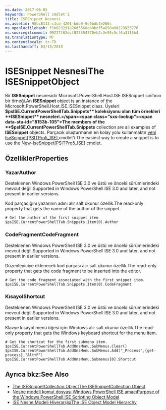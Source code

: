 ```yaml
---
ms.date: 2017-06-05
keywords: PowerShell cmdlet'i
title: ISESnippet Nesnesi
ms.assetid: 98bc8113-c3cd-4201-bdb9-9d9bdb7e266c
ms.openlocfilehash: f1b023291826d5568eb8bdf5a898a00228825276
ms.sourcegitcommit: 99227f62dcf827354770eb2c3e95c5cf6a3118b4
ms.translationtype: MT
ms.contentlocale: tr-TR
ms.lasthandoff: 03/15/2018
---
```

# <a name="the-isesnippetobject"></a><span data-ttu-id="8153b-103">ISESnippet Nesnesi</span><span class="sxs-lookup"><span data-stu-id="8153b-103">The ISESnippetObject</span></span>
  <span data-ttu-id="8153b-104">Bir **ISESnippet** nesnesidir Microsoft.PowerShell.Host.ISE.ISESnippet sınıfının bir örneği.</span><span class="sxs-lookup"><span data-stu-id="8153b-104">An **ISESnippet** object is an instance of the Microsoft.PowerShell.Host.ISE.ISESnippet class.</span></span> <span data-ttu-id="8153b-105">Üyeleri **$psISE.CurrentPowerShellTab.Snippets** koleksiyonu olan tüm örnekleri **ISESnippet** nesneleri.</span><span class="sxs-lookup"><span data-stu-id="8153b-105">The members of the **$psISE.CurrentPowerShellTab.Snippets** collection are all examples of **ISESnippet** objects.</span></span> <span data-ttu-id="8153b-106">Parçacık oluşturmanın en kolay yolu kullanmaktır [yeni IseSnippet&#91;PSITPro5_ISE&#93; ](https://technet.microsoft.com/library/0a6339a3-2683-4a8e-8929-90ad9a95c3e0) cmdlet'i.</span><span class="sxs-lookup"><span data-stu-id="8153b-106">The easiest way to create a snippet is to use the [New-IseSnippet&#91;PSITPro5_ISE&#93;](https://technet.microsoft.com/library/0a6339a3-2683-4a8e-8929-90ad9a95c3e0) cmdlet.</span></span>

## <a name="properties"></a><span data-ttu-id="8153b-107">Özellikler</span><span class="sxs-lookup"><span data-stu-id="8153b-107">Properties</span></span>

### <a name="author"></a><span data-ttu-id="8153b-108">Yazar</span><span class="sxs-lookup"><span data-stu-id="8153b-108">Author</span></span>
  <span data-ttu-id="8153b-109">Desteklenen Windows PowerShell ISE 3.0 ve üstü ve önceki sürümlerindeki mevcut değil.</span><span class="sxs-lookup"><span data-stu-id="8153b-109">Supported in Windows PowerShell ISE 3.0 and later, and not present in earlier versions.</span></span>

 <span data-ttu-id="8153b-110">Kod parçacığını yazarının adını alır salt okunur özellik.</span><span class="sxs-lookup"><span data-stu-id="8153b-110">The read-only property that gets the name of the author of the snippet.</span></span>

```
# Get the author of the first snippet item
$psISE.CurrentPowerShellTab.Snippets.Item(0).Author

```

### <a name="codefragment"></a><span data-ttu-id="8153b-111">CodeFragment</span><span class="sxs-lookup"><span data-stu-id="8153b-111">CodeFragment</span></span>
  <span data-ttu-id="8153b-112">Desteklenen Windows PowerShell ISE 3.0 ve üstü ve önceki sürümlerindeki mevcut değil.</span><span class="sxs-lookup"><span data-stu-id="8153b-112">Supported in Windows PowerShell ISE 3.0 and later, and not present in earlier versions.</span></span>

 <span data-ttu-id="8153b-113">Düzenleyiciye eklenecek kod parçası alır salt okunur özellik.</span><span class="sxs-lookup"><span data-stu-id="8153b-113">The read-only property that gets the code fragment to be inserted into the editor.</span></span>

```
# Get the code fragment associated with the first snippet item.
$psISE.CurrentPowerShellTab.Snippets.Item(0).CodeFragment

```

### <a name="shortcut"></a><span data-ttu-id="8153b-114">Kısayol</span><span class="sxs-lookup"><span data-stu-id="8153b-114">Shortcut</span></span>
  <span data-ttu-id="8153b-115">Desteklenen Windows PowerShell ISE 3.0 ve üstü ve önceki sürümlerindeki mevcut değil.</span><span class="sxs-lookup"><span data-stu-id="8153b-115">Supported in Windows PowerShell ISE 3.0 and later, and not present in earlier versions.</span></span>

 <span data-ttu-id="8153b-116">Klavye kısayol menü öğesi için Windows alır salt okunur özellik.</span><span class="sxs-lookup"><span data-stu-id="8153b-116">The read-only property that gets the Windows keyboard shortcut for the menu item.</span></span>

```
# Get the shortcut for the first submenu item.
$psISE.CurrentPowerShellTab.AddOnsMenu.SubMenus.Clear()
$psISE.CurrentPowerShellTab.AddOnsMenu.SubMenus.Add("_Process",{get-process},"Alt+P")
$psISE.CurrentPowerShellTab.AddOnsMenu.Submenus[0].Shortcut
```

## <a name="see-also"></a><span data-ttu-id="8153b-117">Ayrıca bkz:</span><span class="sxs-lookup"><span data-stu-id="8153b-117">See Also</span></span>
- [<span data-ttu-id="8153b-118">The ISESnippetCollection Object</span><span class="sxs-lookup"><span data-stu-id="8153b-118">The ISESnippetCollection Object</span></span>](The-ISESnippetCollection-Object.md)
- [<span data-ttu-id="8153b-119">Nesne modeli komut dosyası Windows PowerShell ISE amacı</span><span class="sxs-lookup"><span data-stu-id="8153b-119">Purpose of the Windows PowerShell ISE Scripting Object Model</span></span>](purpose-of-the-windows-powershell-ise-scripting-object-model.md)
- [<span data-ttu-id="8153b-120">ISE Nesne Modeli Hiyerarşisi</span><span class="sxs-lookup"><span data-stu-id="8153b-120">The ISE Object Model Hierarchy</span></span>](The-ISE-Object-Model-Hierarchy.md)
